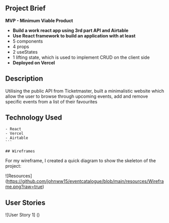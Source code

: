 ## Project Brief

**MVP - Minimum Viable Product**

- **Build a work react app using 3rd part API and Airtable**
- **Use React framework to build an application with at least**
- 5 components
- 4 props
- 2 useStates
- 1 lifting state, which is used to implement CRUD on the client side
- **Deployed on Vercel**

## Description

Utilising the public API from Ticketmaster, built a minimalistic website which allow the user to browse through upcoming events, add and remove specific events from a list of their favourites

## Technology Used

````
- React
- Vercel
- Airtable
```

## Wireframes

````

For my wireframe, I created a quick diagram to show the skeleton of the project:

![Resources] (https://github.com/johnww15/eventcatalogue/blob/main/resources/Wireframe.png?raw=true)

## User Stories

![User Story 1] ()
